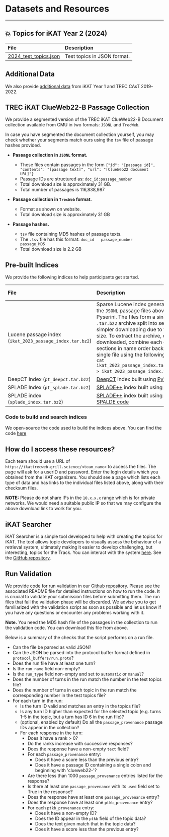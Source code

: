 # **Datasets and Resources**
---

## :boom: **Topics for iKAT Year 2 (2024)**

|    File      |      Description      |
|:------------|:---------------------|
| 	[2024_test_topics.json](https://drive.google.com/file/d/1pIu_kSn6YHQRX74DFknmjUJA34-JY67M/view?usp=sharing)       |       Test topics in JSON format.             |

## **Additional Data**

We also provide [additional data](additional_data.md) from iKAT Year 1 and TREC CAsT 2019-2022. 


## **TREC iKAT ClueWeb22-B Passage Collection**

We provide a segmented version of the TREC iKAT ClueWeb22-B Document collection available from CMU in two formats: `JSONL` and `TrecWeb`. 

In case you have segmented the document collection yourself, you may check whether your segments match ours using the `tsv` file of passage hashes provided. 

- **Passage collection in `JSONL` format.**
	- These files contain passages in the form `{"id": "[passage id]", "contents": "[passage text]", "url": "[ClueWeb22 document URL]"}`
	- Passage IDs are structured as: `doc_id:passage_number`
	- Total download size is approximately 31 GB.
	- Total number of passages is 116,838,987
- **Passage collection in `TrecWeb` format.**
	- Format as shown on website.
	- Total download size is approximately 31 GB
	
- **Passage hashes.**
	- `tsv` file containing MD5 hashes of passage texts.
	- The `.tsv` file has this format: `doc_id   passage_number    passage_MD5`
	- Total download size is 2.2 GB
	
	
## **Pre-built Indices**

We provide the following indices to help participants get started.

| File | Description | Size (Approximate) |
|:---------------------|:---------------------------------------------------------------------------------------------------------------------------|:-------------------|
| Lucene passage index (`ikat_2023_passage_index.tar.bz2`)| Sparse Lucene index generated from the `JSONL` passage files above using Pyserini. The files form a single `.tar.bz2` archive split into sections for simpler downloading due to the overall size. To extract the archive, once downloaded, combine each of the sections in name order back into a single file using the following command: `cat ikat_2023_passage_index.tar.bz2.part* > ikat_2023_passage_index.tar.bz2`. | 150 GB |
| DeepCT Index (`pt_deepct.tar.bz2`) | [DeepCT](https://arxiv.org/abs/1910.10687) index built using [PyTerrier](https://github.com/terrierteam/pyterrier_deepct) | 70 GB |
| SPLADE Index (`pt_splade.tar.bz2`) | [SPLADE++](https://arxiv.org/abs/2205.04733) index built using [PyTerrier](https://github.com/cmacdonald/pyt_splade) | 138 GB | 
| SPLADE index (`splade_index.tar.bz2`) | [SPLADE++](https://arxiv.org/abs/2205.04733) index built using [official SPALDE code](https://github.com/naver/splade) | 97 GB | 

### **Code to build and search indices**

We open-source the code used to build the indices above. You can find the code [here](https://github.com/shubham526/ikat-2024/tree/main)

## **How do I access these resources?** 

Each team should use a URL of `https://ikattrecweb.grill.science/<team_name>` to access the files. The page will ask for a userID and password. Enter the login details which you obtained from the iKAT organizers. You should see a page which lists each type of data and has links to the individual files listed above, along with their checksum files.

**NOTE:** Please do not share IPs in the `10.x.x.x` range which is for private networks. We would need a suitable public IP so that we may configure the above download link to work for you.

## **iKAT Searcher**

iKAT Searcher is a simple tool developed to help with creating the topics for iKAT. The tool allows topic developers to visually assess the behaviour of a retrieval system, ultimately making it easier to develop challenging, but interesting, topics for the Track. You can interact with the system [here](https://ikat-searcher.grill.science/). See the [GitHub repository](https://github.com/andrewramsay/Interactive-CAsT/tree/deployment_testing).

## **Run Validation**

We provide code for run validation in our [Github repository](https://github.com/irlabamsterdam/iKAT/tree/main/2023/scripts/run_validation). Please see the associated README file for detailed instructions on how to run the code. It is crucial to validate your submission files before submitting them. The run files that fail the validation phase will be discarded. We advise you to get familiarized with the validation script as soon as possible and let us know if you have any questions or encounter any problems working with it. 

**Note.** You need the MD5 hash file of the passages in the collection to run the validation code. You can download this file from above. 

Below is a summary of the checks that the script performs on a run file.

 * Can the file be parsed as valid JSON?
 * Can the JSON be parsed into the protocol buffer format defined in `protocol_buffers/run.proto`?
 * Does the run file have at least one turn? 
 * Is the `run_name` field non-empty?
 * Is the `run_type` field non-empty and set to `automatic` or `manual`?
 * Does the number of turns in the run match the number in the test topics file?
 * Does the number of turns in each topic in the run match the corresponding number in the test topics file?
 * For each turn in the run:
   * Is the turn ID valid and matches an entry in the topics file?
   * Is any turn ID higher than expected for the selected topic (e.g. turns 1-5 in the topic, but a turn has ID 6 in the run file)?
   * (optional, enabled by default) Do all the `passage_provenance` passage IDs appear in the collection?
   * For each response in the turn:
     * Does it have a rank > 0?
     * Do the ranks increase with successive responses?
     * Does the response have a non-empty `text` field?
     * For each `passage_provenance` entry:
       * Does it have a score less than the previous entry?
       * Does it have a passage ID containing a single colon and beginning with 'clueweb22-'?
     * Are there less than 1000 `passage_provenance` entries listed for the response?
     * Is there at least one `passage_provenance` with its `used` field set to True in the response?
     * Does the response have at least one `passage_provenance` entry?
     * Does the response have at least one `ptkb_provenance` entry?
     * For each `ptkb_provenance` entry:
       * Does it have a non-empty ID?
       * Does the ID appear in the `ptkb` field of the topic data?
       * Does the text given match that in the topic data?
       * Does it have a score less than the previous entry?
